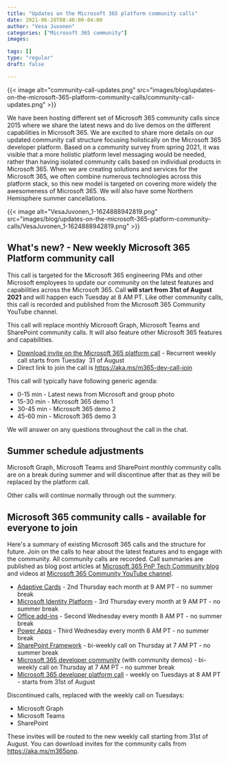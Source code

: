 ```yaml
---
title: "Updates on the Microsoft 365 platform community calls"
date: 2021-06-28T08:40:00-04:00
author: "Vesa Juvonen"
categories: ["Microsoft 365 community"]
images:

tags: []
type: "regular"
draft: false

---
```


{{< image alt="community-call-updates.png" src="images/blog/updates-on-the-microsoft-365-platform-community-calls/community-call-updates.png" >}}

We have been hosting different set of Microsoft 365 community calls
since 2015 where we share the latest news and do live demos on the
different capabilities in Microsoft 365.
We are excited to share more details on our updated community call
structure focusing holistically on the Microsoft 365 developer platform.
Based on a community survey from spring 2021, it was visible that a more
holistic platform level messaging would be needed, rather than having
isolated community calls based on individual products in Microsoft
365. When we are creating solutions and services for the Microsoft 365,
we often combine numerous technologies across this platform stack, so
this new model is targeted on covering more widely the awesomeness of
Microsoft 365.
We will also have some Northern Hemisphere summer cancellations.

{{< image alt="VesaJuvonen_1-1624888942819.png" src="images/blog/updates-on-the-microsoft-365-platform-community-calls/VesaJuvonen_1-1624888942819.png" >}}

## What\'s new? - New weekly Microsoft 365 Platform community call 

This call is targeted for the Microsoft 365 engineering PMs and other
Microsoft employees to update our community on the latest features and
capabilities across the Microsoft 365. Call **will start from 31st of
August 2021** and will happen each Tuesday at 8 AM PT. Like other
community calls, this call is recorded and published from the Microsoft
365 Community YouTube channel.

This call will replace monthly Microsoft Graph, Microsoft Teams and
SharePoint community calls. It will also feature other Microsoft 365
features and capabilities.
-   [Download invite on the Microsoft 365 platform
    call](https://aka.ms/m365-dev-call) - Recurrent weekly call starts
    from Tuesday  31 of August
-   Direct link to join the call is <https://aka.ms/m365-dev-call-join>

This call will typically have following generic agenda:

-   0-15 min - Latest news from Microsoft and group photo
-   15-30 min - Microsoft 365 demo 1
-   30-45 min - Microsoft 365 demo 2
-   45-60 min - Microsoft 365 demo 3

We will answer on any questions throughout the call in the chat.

## Summer schedule adjustments 

Microsoft Graph, Microsoft Teams and SharePoint monthly community calls
are on a break during summer and will discontinue after that as they
will be replaced by the platform call.

Other calls will continue normally through out the summery.

## Microsoft 365 community calls - available for everyone to join 

Here\'s a summary of existing Microsoft 365 calls and the structure for
future. Join on the calls to hear about the latest features and to
engage with the community. All community calls are recorded. Call
summaries are published as blog post articles at [Microsoft 365 PnP Tech
Community blog](https://aka.ms/m365pnp/community/blog) and videos at
[Microsoft 365 Community YouTube
channel](https://aka.ms/m365pnp/videos).


-   [Adaptive Cards](https://aka.ms/adaptivecardscommunitycall) - 2nd
    Thursday each month at 9 AM PT - no summer break
-   [Microsoft Identity
    Platform](https://aka.ms/IDDevCommunityCalendar) - 3rd Thursday
    every month at 9 AM PT - no summer break
-   [Office add-ins](https://aka.ms/officeaddinscommunitycall) - Second
    Wednesday every month 8 AM PT - no summer break
-   [Power Apps](https://aka.ms/powerappscommunitycall) - Third
    Wednesday every month 8 AM PT - no summer break
-   [SharePoint Framework](https://aka.ms/spdev-spfx-call) - bi-weekly
    call on Thursday at 7 AM PT - no summer break
-   [Microsoft 365 developer community](https://aka.ms/spdev-sig-call)
    (with community demos) - bi-weekly call on Thursday at 7 AM PT - no
    summer break
-   [Microsoft 365 developer platform
    call](https://aka.ms/m365-dev-call) - weekly on Tuesdays at 8 AM
    PT - starts from 31st of August


Discontinued calls, replaced with the weekly call on Tuesdays:

-   Microsoft Graph
-   Microsoft Teams
-   SharePoint

These invites will be routed to the new weekly call starting from 31st
of August.
You can download invites for the community calls from
<https://aka.ms/m365pnp>.
